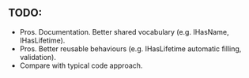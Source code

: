 ## TODO:
* Pros. Documentation. Better shared vocabulary (e.g. IHasName, IHasLifetime).
* Pros. Better reusable behaviours (e.g. IHasLifetime automatic filling,
  validation).
* Compare with typical code approach.
